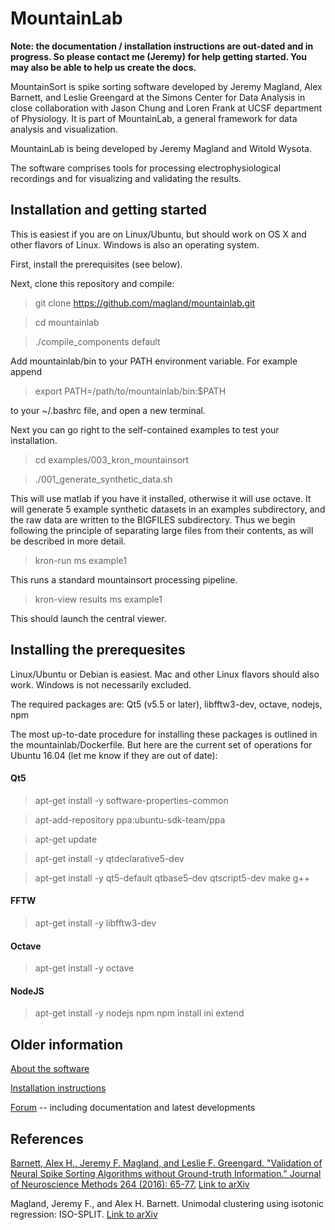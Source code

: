 # MountainLab

**Note: the documentation / installation instructions are out-dated and in progress. So please contact me (Jeremy) for help getting started. You may also be able to help us create the docs.**

MountainSort is spike sorting software developed by Jeremy Magland, Alex Barnett, and Leslie Greengard at the Simons Center for Data Analysis in close collaboration with Jason Chung and Loren Frank at UCSF department of Physiology. It is part of MountainLab, a general framework for data analysis and visualization.

MountainLab is being developed by Jeremy Magland and Witold Wysota.

The software comprises tools for processing electrophysiological recordings and for visualizing and validating the results.

## Installation and getting started

This is easiest if you are on Linux/Ubuntu, but should work on OS X and other flavors of Linux. Windows is also an operating system.

First, install the prerequisites (see below).

Next, clone this repository and compile:

> git clone https://github.com/magland/mountainlab.git

> cd mountainlab

> ./compile_components default

Add mountainlab/bin to your PATH environment variable. For example append

> export PATH=/path/to/mountainlab/bin:$PATH

to your ~/.bashrc file, and open a new terminal.

Next you can go right to the self-contained examples to test your installation.

> cd examples/003_kron_mountainsort

> ./001_generate_synthetic_data.sh

This will use matlab if you have it installed, otherwise it will use octave. It will generate 5 example synthetic datasets in an examples subdirectory, and the raw data are written to the BIGFILES subdirectory. Thus we begin following the principle of separating large files from their contents, as will be described in more detail.

> kron-run ms example1

This runs a standard mountainsort processing pipeline.

> kron-view results ms example1

This should launch the central viewer.

## Installing the prerequesites

Linux/Ubuntu or Debian is easiest. Mac and other Linux flavors should also work. Windows is not necessarily excluded.

The required packages are: Qt5 (v5.5 or later), libfftw3-dev, octave, nodejs, npm

The most up-to-date procedure for installing these packages is outlined in the mountainlab/Dockerfile. But here are the current set of operations for Ubuntu 16.04 (let me know if they are out of date):

#### Qt5
> apt-get install -y software-properties-common

> apt-add-repository ppa:ubuntu-sdk-team/ppa

> apt-get update

> apt-get install -y qtdeclarative5-dev

> apt-get install -y qt5-default qtbase5-dev qtscript5-dev make g++

#### FFTW
> apt-get install -y libfftw3-dev

#### Octave
> apt-get install -y octave

#### NodeJS
> apt-get install -y nodejs npm
> npm install ini extend

## Older information

[About the software](https://mountainlab.vbulletin.net/articles/22-about-mountainlab)

[Installation instructions](https://mountainlab.vbulletin.net/articles/19-installing-mountainlab)

[Forum](https://mountainlab.vbulletin.net/) -- including documentation and latest developments

## References

[Barnett, Alex H., Jeremy F. Magland, and Leslie F. Greengard. "Validation of Neural Spike Sorting Algorithms without Ground-truth Information." Journal of Neuroscience Methods 264 (2016): 65-77.](http://www.ncbi.nlm.nih.gov/pubmed/26930629) [Link to arXiv](http://arxiv.org/abs/1508.06936)

Magland, Jeremy F., and Alex H. Barnett. Unimodal clustering using isotonic regression: ISO-SPLIT. [Link to arXiv](http://arxiv.org/abs/1508.04841)

